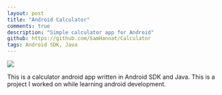 ```yaml
---
layout: post
title: "Android Calculator"
comments: true
description: "Simple calculator app for Android"
github: https://github.com/SamHannat/Calculator
tags: Android SDK, Java
---
```


<p id="image">
<img src = "https://i.ibb.co/Wvgk09J/calculator.png" />
</p>
This is a calculator android app written in Android SDK and Java. This is a project I worked on while learning android development. 